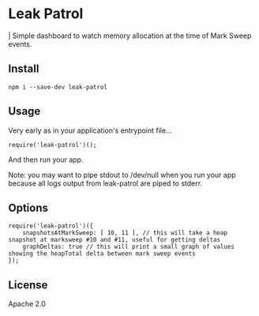 # Leak Patrol

| Simple dashboard to watch memory allocation at the time of Mark Sweep events.

## Install

```
npm i --save-dev leak-patrol
```

## Usage

Very early as in your application's entrypoint file...

```
require('leak-patrol')();
```

And then run your app.

Note: you may want to pipe stdout to /dev/null when you run your app because all logs output from leak-patrol are piped to stderr.

## Options

```
require('leak-patrol')({
    snapshotsAtMarkSweep: [ 10, 11 ], // this will take a heap snapshot at marksweep #10 and #11, useful for getting deltas
    graphDeltas: true // this will print a small graph of values showing the heapTotal delta between mark sweep events
});
```

## License

Apache 2.0
